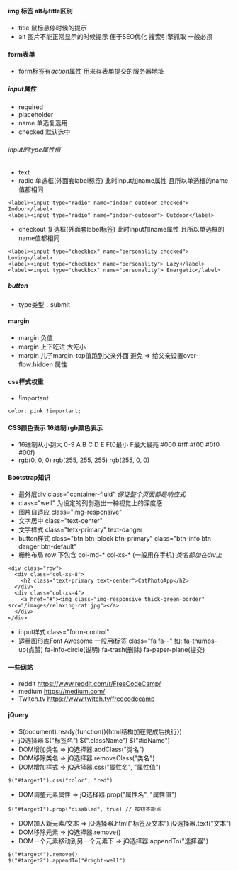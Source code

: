 #### img 标签 alt与title区别
- title 鼠标悬停时候的提示
- alt 图片不能正常显示的时候提示 便于SEO优化 搜索引擎抓取 一般必须
#### form表单
- form标签有*action*属性 用来存表单提交的服务器地址
##### input属性
- required
- placeholder
- name 单选复选用
- checked 默认选中
###### input的type属性值
- text
- radio 单选框(外面套label标签) 此时input加name属性 且所以单选框的name值都相同
```
<label><input type="radio" name="indoor-outdoor checked"> Indoor</label>
<label><input type="radio" name="indoor-outdoor"> Outdoor</label>
```
- checkout 复选框(外面套label标签) 此时input加name属性 且所以单选框的name值都相同
```
<label><input type="checkbox" name="personality checked"> Loving</label>
<label><input type="checkbox" name="personality"> Lazy</label>
<label><input type="checkbox" name="personality"> Energetic</label>
```
##### button
- type类型：submit
#### margin
- margin 负值
- margin 上下吃进 大吃小
- margin 儿子margin-top值跑到父亲外面 避免 => 给父亲设置over-flow:hidden 属性
#### css样式权重
- !important
```
color: pink !important;
```
#### CSS颜色表示 16进制 rgb颜色表示
- 16进制从小到大 0-9 A B C D E F(0最小 F最大最亮 #000 #fff #f00 #0f0 #00f)
- rgb(0, 0, 0) rgb(255, 255, 255) rgb(255, 0, 0)
#### Bootstrap知识
- 最外层div class="container-fluid" *保证整个页面都是响应式*
- class="well" 为设定的列创造出一种视觉上的深度感
- 图片自适应 class="img-responsive"
- 文字居中 class="text-center"
- 文字样式 class="tetx-primary" text-danger
- button样式 class="btn btn-block btn-primary" class="btn-info btn-danger btn-default"
- 栅格布局 row 下包含 col-md-* col-xs-* (一般用在手机) *类名都加在div上*
```
<div class="row">
  <div class="col-xs-8">
    <h2 class="text-primary text-center">CatPhotoApp</h2>
  </div>
  <div class="col-xs-4">
    <a href="#"><img class="img-responsive thick-green-border" src="/images/relaxing-cat.jpg"></a>
  </div>
</div>
```
- input样式 class="form-control"
- 适量图形库Font Awesome 一般用i标签 class="fa fa-*-*" 如: fa-thumbs-up(点赞) fa-info-circle(说明) fa-trash(删除) fa-paper-plane(提交)
#### 一些网站
- reddit https://www.reddit.com/r/FreeCodeCamp/
- medium https://medium.com/
- Twitch.tv https://www.twitch.tv/freecodecamp
#### jQuery
- $(document).ready(function(){html结构加在完成后执行})
- jQ选择器 $("标签名") $(".className") $("#idName")
- DOM增加类名 => jQ选择器.addClass("类名")
- DOM移除类名 => jQ选择器.removeClass("类名")
- DOM增加样式 => jQ选择器.css("属性名", "属性值")
```
$("#target1").css("color", "red")
```
- DOM调整元素属性 => jQ选择器.prop("属性名", "属性值")
```
$("#target1").prop("disabled", true) // 按钮不能点
```
- DOM加入新元素/文本 => jQ选择器.html("标签及文本") jQ选择器.text("文本")
- DOM移除元素 => jQ选择器.remove()
- DOM一个元素移动到另一个元素下 => jQ选择器.appendTo("选择器")
```
$("#target4").remove()
$("#target2").appendTo("#right-well")
```
